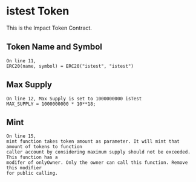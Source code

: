 # istest Token

This is the Impact Token Contract.

## Token Name and Symbol

    On line 11,
    ERC20(name, symbol) = ERC20("istest", "istest")

## Max Supply

    On line 12, Max Supply is set to 1000000000 isTest
    MAX_SUPPLY = 1000000000 * 10**18;

## Mint

    On line 15,
    mint function takes token amount as parameter. It will mint that amount of tokens to function
    caller account by considering maximum supply should not be exceeded. This function has a
    modifer of onlyOwner. Only the owner can call this function. Remove this modifier
    for public calling.
